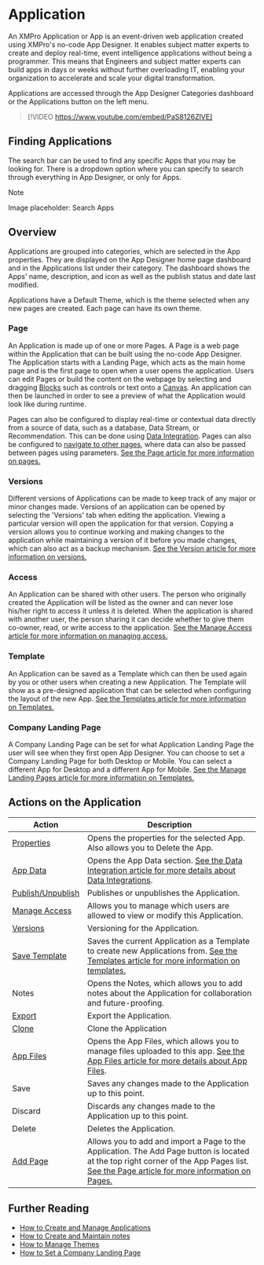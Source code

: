 # Application

An XMPro Application or App is an event-driven web application created using XMPro's no-code App Designer. It enables subject matter experts to create and deploy real-time, event intelligence applications without being a programmer. This means that Engineers and subject matter experts can build apps in days or weeks without further overloading IT, enabling your organization to accelerate and scale your digital transformation.

Applications are accessed through the App Designer Categories dashboard or the Applications button on the left menu.

> [!VIDEO https://www.youtube.com/embed/PaS8126ZlVE]

## Finding Applications

The search bar can be used to find any specific Apps that you may be looking for. There is a dropdown option where you can specify to search through everything in App Designer, or only for Apps.

> [!NOTE]
> Image placeholder: Search Apps

## Overview

Applications are grouped into categories, which are selected in the App properties. They are displayed on the App Designer home page dashboard and in the Applications list under their category. The dashboard shows the Apps' name, description, and icon as well as the publish status and date last modified.

Applications have a Default Theme, which is the theme selected when any new pages are created. Each page can have its own theme.

### Page

An Application is made up of one or more Pages. A Page is a web page within the Application that can be built using the no-code App Designer. The Application starts with a Landing Page, which acts as the main home page and is the first page to open when a user opens the application. Users can edit Pages or build the content on the webpage by selecting and dragging [Blocks](block.md) such as controls or text onto a [Canvas](canvas.md). An application can then be launched in order to see a preview of what the Application would look like during runtime.

Pages can also be configured to display real-time or contextual data directly from a source of data, such as a database, Data Stream, or Recommendation. This can be done using [Data Integration](data-integration.md). Pages can also be configured to [navigate to other pages](navigation-and-parameters.md), where data can also be passed between pages using parameters. [See the Page article for more information on pages.](page.md)

### Versions

Different versions of Applications can be made to keep track of any major or minor changes made. Versions of an application can be opened by selecting the 'Versions' tab when editing the application. Viewing a particular version will open the application for that version. Copying a version allows you to continue working and making changes to the application while maintaining a version of it before you made changes, which can also act as a backup mechanism. [See the Version article for more information on versions.](../version.md)

### Access

An Application can be shared with other users. The person who originally created the Application will be listed as the owner and can never lose his/her right to access it unless it is deleted. When the application is shared with another user, the person sharing it can decide whether to give them co-owner, read, or write access to the application. [See the Manage Access article for more information on managing access.](../manage-access.md)

### Template

An Application can be saved as a Template which can then be used again by you or other users when creating a new Application. The Template will show as a pre-designed application that can be selected when configuring the layout of the new App. [See the Templates article for more information on Templates.](template.md)

### Company Landing Page

A Company Landing Page can be set for what Application Landing Page the user will see when they first open App Designer. You can choose to set a Company Landing Page for both Desktop or Mobile. You can select a different App for Desktop and a different App for Mobile. [See the Manage Landing Pages article for more information on Templates.](../../how-tos/manage-landing-pages.md)

## Actions on the Application

| **Action**                                         | **Description**                                                                                                                                                                                      |
| -------------------------------------------------- | ---------------------------------------------------------------------------------------------------------------------------------------------------------------------------------------------------- |
| [Properties](#properties-on-the-application)     | Opens the properties for the selected App. Also allows you to Delete the App.                                                                                                                        |
| [App Data](data-integration.md)                    | Opens the App Data section. [See the Data Integration article for more details about Data Integrations](data-integration.md).                                                                        |
| [Publish/Unpublish](../../how-tos/publish/)        | Publishes or unpublishes the Application.                                                                                                                                                            |
| [Manage Access](../manage-access.md)               | Allows you to manage which users are allowed to view or modify this Application.                                                                                                                     |
| [Versions](../version.md)                          | Versioning for the Application.                                                                                                                                                                      |
| [Save Template](template.md)                       | Saves the current Application as a Template to create new Applications from. [See the Templates article for more information on templates.](template.md)                                             |
| Notes                                              | Opens the Notes, which allows you to add notes about the Application for collaboration and future-proofing.                                                                                          |
| [Export](../../how-tos/import-export-and-clone.md) | Export the Application.                                                                                                                                                                              |
| [Clone](../../how-tos/import-export-and-clone.md)  | Clone the Application                                                                                                                                                                                |
| [App Files](app-files.md)                          | Opens the App Files, which allows you to manage files uploaded to this app. [See the App Files article for more details about App Files](app-files.md).                                              |
| Save                                               | Saves any changes made to the Application up to this point.                                                                                                                                          |
| Discard                                            | Discards any changes made to the Application up to this point.                                                                                                                                       |
| Delete                                             | Deletes the Application.                                                                                                                                                                             |
| [Add Page](page.md)                                | Allows you to add and import a Page to the Application. The Add Page button is located at the top right corner of the App Pages list. [See the Page article for more information on Pages.](page.md) |

## Further Reading

* [How to Create and Manage Applications](../../how-tos/apps/)
* [How to Create and Maintain notes](../../how-tos/apps/create-and-maintain-notes.md)
* [How to Manage Themes](../../how-tos/apps/manage-themes.md)
* [How to Set a Company Landing Page](../../how-tos/manage-landing-pages.md)
